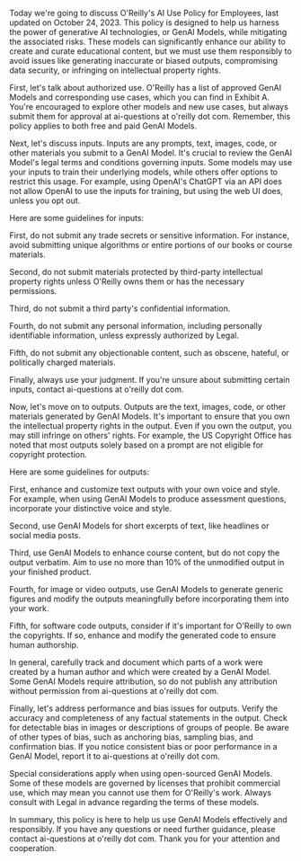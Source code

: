 Today we're going to discuss O'Reilly's AI Use Policy for Employees, last updated on October 24, 2023. This policy is designed to help us harness the power of generative AI technologies, or GenAI Models, while mitigating the associated risks. These models can significantly enhance our ability to create and curate educational content, but we must use them responsibly to avoid issues like generating inaccurate or biased outputs, compromising data security, or infringing on intellectual property rights.

First, let's talk about authorized use. O'Reilly has a list of approved GenAI Models and corresponding use cases, which you can find in Exhibit A. You're encouraged to explore other models and new use cases, but always submit them for approval at ai-questions at o'reilly dot com. Remember, this policy applies to both free and paid GenAI Models.

Next, let's discuss inputs. Inputs are any prompts, text, images, code, or other materials you submit to a GenAI Model. It's crucial to review the GenAI Model's legal terms and conditions governing inputs. Some models may use your inputs to train their underlying models, while others offer options to restrict this usage. For example, using OpenAI's ChatGPT via an API does not allow OpenAI to use the inputs for training, but using the web UI does, unless you opt out.

Here are some guidelines for inputs:

First, do not submit any trade secrets or sensitive information. For instance, avoid submitting unique algorithms or entire portions of our books or course materials.

Second, do not submit materials protected by third-party intellectual property rights unless O'Reilly owns them or has the necessary permissions.

Third, do not submit a third party's confidential information.

Fourth, do not submit any personal information, including personally identifiable information, unless expressly authorized by Legal.

Fifth, do not submit any objectionable content, such as obscene, hateful, or politically charged materials.

Finally, always use your judgment. If you're unsure about submitting certain inputs, contact ai-questions at o'reilly dot com.

Now, let's move on to outputs. Outputs are the text, images, code, or other materials generated by GenAI Models. It's important to ensure that you own the intellectual property rights in the output. Even if you own the output, you may still infringe on others' rights. For example, the US Copyright Office has noted that most outputs solely based on a prompt are not eligible for copyright protection.

Here are some guidelines for outputs:

First, enhance and customize text outputs with your own voice and style. For example, when using GenAI Models to produce assessment questions, incorporate your distinctive voice and style.

Second, use GenAI Models for short excerpts of text, like headlines or social media posts.

Third, use GenAI Models to enhance course content, but do not copy the output verbatim. Aim to use no more than 10% of the unmodified output in your finished product.

Fourth, for image or video outputs, use GenAI Models to generate generic figures and modify the outputs meaningfully before incorporating them into your work.

Fifth, for software code outputs, consider if it's important for O'Reilly to own the copyrights. If so, enhance and modify the generated code to ensure human authorship.

In general, carefully track and document which parts of a work were created by a human author and which were created by a GenAI Model. Some GenAI Models require attribution, so do not publish any attribution without permission from ai-questions at o'reilly dot com.

Finally, let's address performance and bias issues for outputs. Verify the accuracy and completeness of any factual statements in the output. Check for detectable bias in images or descriptions of groups of people. Be aware of other types of bias, such as anchoring bias, sampling bias, and confirmation bias. If you notice consistent bias or poor performance in a GenAI Model, report it to ai-questions at o'reilly dot com.

Special considerations apply when using open-sourced GenAI Models. Some of these models are governed by licenses that prohibit commercial use, which may mean you cannot use them for O'Reilly's work. Always consult with Legal in advance regarding the terms of these models.

In summary, this policy is here to help us use GenAI Models effectively and responsibly. If you have any questions or need further guidance, please contact ai-questions at o'reilly dot com. Thank you for your attention and cooperation.
